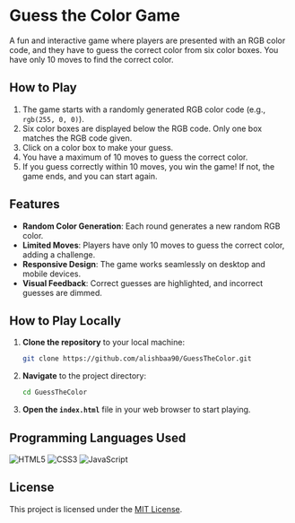 # Guess the Color Game

A fun and interactive game where players are presented with an RGB color code, and they have to guess the correct color from six color boxes. You have only 10 moves to find the correct color. 

## How to Play

1. The game starts with a randomly generated RGB color code (e.g., `rgb(255, 0, 0)`).
2. Six color boxes are displayed below the RGB code. Only one box matches the RGB code given.
3. Click on a color box to make your guess.
4. You have a maximum of 10 moves to guess the correct color.
5. If you guess correctly within 10 moves, you win the game! If not, the game ends, and you can start again.

## Features

- **Random Color Generation**: Each round generates a new random RGB color.
- **Limited Moves**: Players have only 10 moves to guess the correct color, adding a challenge.
- **Responsive Design**: The game works seamlessly on desktop and mobile devices.
- **Visual Feedback**: Correct guesses are highlighted, and incorrect guesses are dimmed.

## How to Play Locally

1. **Clone the repository** to your local machine:

    ```bash
    git clone https://github.com/alishbaa90/GuessTheColor.git
    ```

2. **Navigate** to the project directory:

    ```bash
    cd GuessTheColor
    ```

3. **Open the `index.html`** file in your web browser to start playing.

## Programming Languages Used

![HTML5](https://img.shields.io/badge/-HTML5-E34F26?logo=html5&logoColor=white&style=flat)
![CSS3](https://img.shields.io/badge/-CSS3-1572B6?logo=css3&logoColor=white&style=flat)
![JavaScript](https://img.shields.io/badge/-JavaScript-F7DF1E?logo=javascript&logoColor=black&style=flat)

## License

This project is licensed under the [MIT License](LICENSE).

